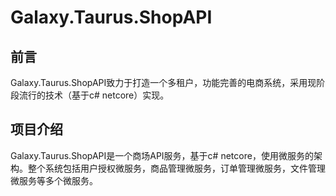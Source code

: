 # Galaxy.Taurus.ShopAPI

## 前言

 Galaxy.Taurus.ShopAPI致力于打造一个多租户，功能完善的电商系统，采用现阶段流行的技术（基于c# netcore）实现。

## 项目介绍

 Galaxy.Taurus.ShopAPI是一个商场API服务，基于c# netcore，使用微服务的架构。整个系统包括用户授权微服务，商品管理微服务，订单管理微服务，文件管理微服务等多个微服务。
